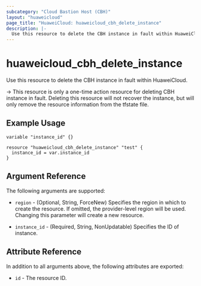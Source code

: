 ```yaml
---
subcategory: "Cloud Bastion Host (CBH)"
layout: "huaweicloud"
page_title: "HuaweiCloud: huaweicloud_cbh_delete_instance"
description: |-
  Use this resource to delete the CBH instance in fault within HuaweiCloud.
---
```


# huaweicloud_cbh_delete_instance

Use this resource to delete the CBH instance in fault within HuaweiCloud.

-> This resource is only a one-time action resource for deleting CBH instance in fault. Deleting this resource
  will not recover the instance, but will only remove the resource information from the tfstate file.

## Example Usage

```hcl
variable "instance_id" {}

resource "huaweicloud_cbh_delete_instance" "test" {
  instance_id = var.instance_id
} 
```

## Argument Reference

The following arguments are supported:

* `region` - (Optional, String, ForceNew) Specifies the region in which to create the resource.
  If omitted, the provider-level region will be used. Changing this parameter will create a new resource.

* `instance_id` - (Required, String, NonUpdatable) Specifies the ID of instance.

## Attribute Reference

In addition to all arguments above, the following attributes are exported:

* `id` - The resource ID.
